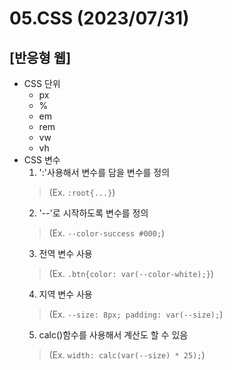 # 05.CSS (2023/07/31)

## [반응형 웹]

- CSS 단위
  - px
  - %
  - em
  - rem
  - vw
  - vh
- CSS 변수
  1. ':'사용해서 변수를 담을 변수를 정의
  > (Ex. ```:root{...}```)
  2. '--'로 시작하도록 변수를 정의
  > (Ex. ```--color-success #000;```)
  3. 전역 변수 사용
  > (Ex. ```.btn{color: var(--color-white);}```)
  4. 지역 변수 사용
  > (Ex. ```--size: 8px; padding: var(--size);```)
  5. calc()함수를 사용해서 계산도 할 수 있음
  > (Ex. ```width: calc(var(--size) * 25);```)